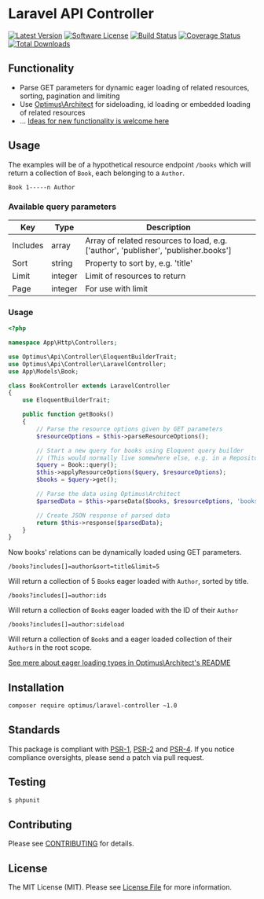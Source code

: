 # Laravel API Controller

[![Latest Version](https://img.shields.io/github/release/esbenp/laravel-controller.svg?style=flat-square)](https://github.com/esbenp/laravel-controller/releases)
[![Software License](https://img.shields.io/badge/license-MIT-brightgreen.svg?style=flat-square)](LICENSE)
[![Build Status](https://img.shields.io/travis/esbenp/laravel-controller/master.svg?style=flat-square)](https://travis-ci.org/esbenp/laravel-controller)
[![Coverage Status](https://img.shields.io/coveralls/esbenp/laravel-controller.svg?style=flat-square)](https://coveralls.io/github/esbenp/laravel-controller)
[![Total Downloads](https://img.shields.io/packagist/dt/optimus/laravel-controller.svg?style=flat-square)](https://packagist.org/packages/optimus/laravel-controller)

## Functionality

* Parse GET parameters for dynamic eager loading of related resources, sorting, pagination and limiting
* Use [Optimus\Architect](https://github.com/esbenp/architect) for sideloading, id loading or embedded loading of related resources
* ... [Ideas for new functionality is welcome here](https://github.com/esbenp/laravel-controller/issues/new)

## Usage

The examples will be of a hypothetical resource endpoint `/books` which will return a collection of `Book`,
each belonging to a `Author`.

```
Book 1-----n Author
```

### Available query parameters

Key | Type | Description
--- | ---- | -----------
Includes | array | Array of related resources to load, e.g. ['author', 'publisher', 'publisher.books']
Sort | string | Property to sort by, e.g. 'title'
Limit | integer | Limit of resources to return
Page | integer | For use with limit

### Usage

```php
<?php

namespace App\Http\Controllers;

use Optimus\Api\Controller\EloquentBuilderTrait;
use Optimus\Api\Controller\LaravelController;
use App\Models\Book;

class BookController extends LaravelController
{
    use EloquentBuilderTrait;

    public function getBooks()
    {
        // Parse the resource options given by GET parameters
        $resourceOptions = $this->parseResourceOptions();

        // Start a new query for books using Eloquent query builder
        // (This would normally live somewhere else, e.g. in a Repository)
        $query = Book::query();
        $this->applyResourceOptions($query, $resourceOptions);
        $books = $query->get();

        // Parse the data using Optimus\Architect
        $parsedData = $this->parseData($books, $resourceOptions, 'books');

        // Create JSON response of parsed data
        return $this->response($parsedData);
    }
}
```

Now books' relations can be dynamically loaded using GET parameters.

`/books?includes[]=author&sort=title&limit=5`

Will return a collection of 5 `Book`s eager loaded with `Author`, sorted by title.

`/books?includes[]=author:ids`

Will return a collection of `Book`s eager loaded with the ID of their `Author`

`/books?includes[]=author:sideload`

Will return a collection of `Book`s and a eager loaded collection of their
`Author`s in the root scope.

[See mere about eager loading types in Optimus\Architect's README](https://github.com/esbenp/architect)

## Installation

```bash
composer require optimus/laravel-controller ~1.0
```

## Standards

This package is compliant with [PSR-1], [PSR-2] and [PSR-4]. If you notice compliance oversights,
please send a patch via pull request.

[PSR-1]: https://github.com/php-fig/fig-standards/blob/master/accepted/PSR-1-basic-coding-standard.md
[PSR-2]: https://github.com/php-fig/fig-standards/blob/master/accepted/PSR-2-coding-style-guide.md
[PSR-4]: https://github.com/php-fig/fig-standards/blob/master/accepted/PSR-4-autoloader.md

## Testing

``` bash
$ phpunit
```

## Contributing

Please see [CONTRIBUTING](https://github.com/esbenp/laravel-controller/blob/master/CONTRIBUTING.md) for details.

## License

The MIT License (MIT). Please see [License File](https://github.com/esbenp/laravel-controller/blob/master/LICENSE) for more information.
